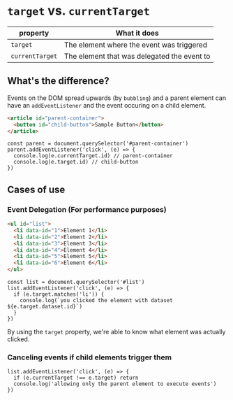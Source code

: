 # `target` vs. `currentTarget`

| property         | What it does                                    |
|------------------|-------------------------------------------------|
| `target`         | The element where the event was triggered       |
| `currentTarget`  | The element that was delegated the event to     |

## What's the difference?
Events on the DOM spread upwards (by `bubbling`) and a parent element
can have an `addEventListener` and the event occuring on a child element.

```HTML
<article id="parent-container">
  <button id="child-button">Sample Button</button>
</article>
```

```JS
const parent = document.querySelector('#parent-container')
parent.addEventListener('click', (e) => {
  console.log(e.currentTarget.id) // parent-container
  console.log(e.target.id) // child-button
})
```

## Cases of use

### Event Delegation (For performance purposes)
```HTML
<ul id="list">
  <li data-id="1">Element 1</li>
  <li data-id="2">Element 2</li>
  <li data-id="3">Element 3</li>
  <li data-id="4">Element 4</li>
  <li data-id="5">Element 5</li>
  <li data-id="6">Element 6</li>
</ul>
```

```JS
const list = document.querySelector('#list')
list.addEventListener('click', (e) => {
  if (e.target.matches('li')) {
    console.log(`you clicked the element with dataset ${e.target.dataset.id}`)
  }
})
```

By using the `target` property, we're able to know what element was
actually clicked.

### Canceling events if child elements trigger them
```JS
list.addEventListener('click', (e) => {
  if (e.currentTarget !== e.target) return
  console.log('allowing only the parent element to execute events')
})
```